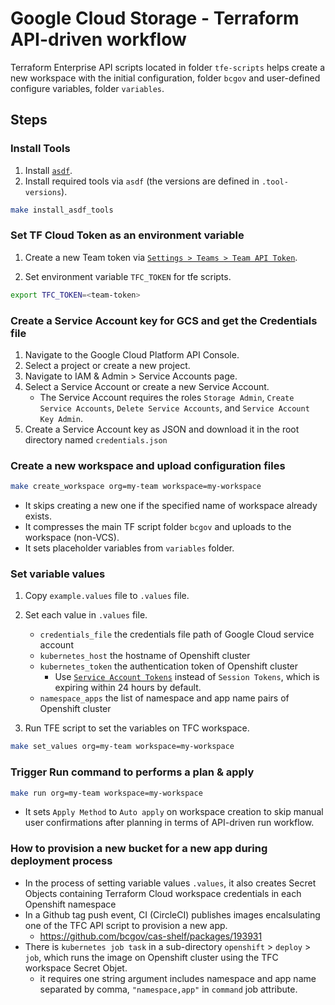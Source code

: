 # Google Cloud Storage - Terraform API-driven workflow

Terraform Enterprise API scripts located in folder `tfe-scripts` helps create a new workspace with the initial configuration, folder `bcgov`
and user-defined configure variables, folder `variables`.

## Steps

### Install Tools

1. Install [`asdf`](https://asdf-vm.com/#/core-manage-asdf-vm?id=install-asdf-vm).
1. Install required tools via `asdf` (the versions are defined in `.tool-versions`).

```bash
make install_asdf_tools
```

### Set TF Cloud Token as an environment variable

1. Create a new Team token via [`Settings > Teams > Team API Token`](https://app.terraform.io/app/thebuttonclan/settings/teams).

1. Set environment variable `TFC_TOKEN` for tfe scripts.

```bash
export TFC_TOKEN=<team-token>
```

### Create a Service Account key for GCS and get the Credentials file
1. Navigate to the Google Cloud Platform API Console.
1. Select a project or create a new project.
1. Navigate to IAM & Admin > Service Accounts page.
1. Select a Service Account or create a new Service Account.
   - The Service Account requires the roles `Storage Admin`, `Create Service Accounts`, `Delete Service Accounts`, and `Service Account Key Admin`.
1. Create a Service Account key as JSON and download it in the root directory named `credentials.json`

### Create a new workspace and upload configuration files

```bash
make create_workspace org=my-team workspace=my-workspace
```

- It skips creating a new one if the specified name of workspace already exists.
- It compresses the main TF script folder `bcgov` and uploads to the workspace (non-VCS).
- It sets placeholder variables from `variables` folder.

### Set variable values

1. Copy `example.values` file to `.values` file.
1. Set each value in `.values` file.

   - `credentials_file` the credentials file path of Google Cloud service account
   - `kubernetes_host` the hostname of Openshift cluster
   - `kubernetes_token` the authentication token of Openshift cluster
     - Use [`Service Account Tokens`](https://docs.openshift.com/container-platform/3.5/rest_api/index.html#rest-api-serviceaccount-tokens) instead of `Session Tokens`, which is expiring within 24 hours by default.
   - `namespace_apps` the list of namespace and app name pairs of Openshift cluster

1. Run TFE script to set the variables on TFC workspace.

```bash
make set_values org=my-team workspace=my-workspace
```

### Trigger Run command to performs a plan & apply

```bash
make run org=my-team workspace=my-workspace
```

- It sets `Apply Method` to `Auto apply` on workspace creation to skip manual user confirmations after planning in terms of API-driven run workflow.

### How to provision a new bucket for a new app during deployment process
- In the process of setting variable values `.values`, it also creates Secret Objects containing Terraform Cloud workspace credentials in each Openshift namespace
- In a Github tag push event, CI (CircleCI) publishes images encalsulating one of the TFC API script to provision a new app.
   - https://github.com/bcgov/cas-shelf/packages/193931
- There is `kubernetes job task` in a sub-directory `openshift` > `deploy` > `job`, which runs the image on Openshift cluster using the TFC workspace Secret Objet.
   - it requires one string argument includes namespace and app name separated by comma, `"namespace,app"` in `command` job attribute.
